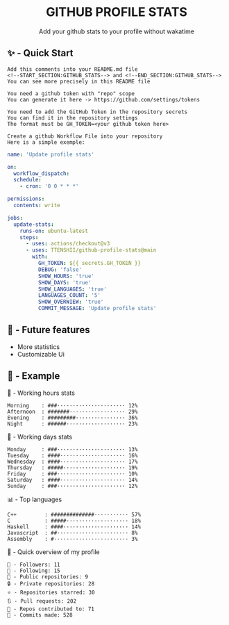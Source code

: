 <h1 align="center">GITHUB PROFILE STATS</h1>
<p align="center">Add your github stats to your profile without wakatime</p>

## ✨ - Quick Start
```
Add this comments into your README.md file
<!--START_SECTION:GITHUB_STATS--> and <!--END_SECTION:GITHUB_STATS-->
You can see more precisely in this README file
```
```
You need a github token with "repo" scope
You can generate it here -> https://github.com/settings/tokens
```
```
You need to add the GitHub Token in the repository secrets
You can find it in the repository settings
The format must be GH_TOKEN=<your github token here>
```
```
Create a github Workflow File into your repository
Here is a simple exemple:
```
```yml
name: 'Update profile stats'

on:
  workflow_dispatch:
  schedule:
    - cron: '0 0 * * *'

permissions:
  contents: write

jobs:
  update-stats:
    runs-on: ubuntu-latest
    steps:
      - uses: actions/checkout@v3
      - uses: TTENSHII/github-profile-stats@main
        with:
          GH_TOKEN: ${{ secrets.GH_TOKEN }}
          DEBUG: 'false'
          SHOW_HOURS: 'true'
          SHOW_DAYS: 'true'
          SHOW_LANGUAGES: 'true'
          LANGUAGES_COUNT: '5'
          SHOW_OVERWIEW: 'true'
          COMMIT_MESSAGE: 'Update profile stats'
```

## 🔖 - Future features
- More statistics
- Customizable Ui

## 📘 - Example

<!--START_SECTION:GITHUB_STATS-->
🌉 - Working hours stats
```text
Morning    : ###······················ 12%
Afternoon  : #######·················· 29%
Evening    : #########················ 36%
Night      : ######··················· 23%
```
📅 - Working days stats
```text
Monday     : ###······················ 13%
Tuesday    : ####····················· 16%
Wednesday  : ####····················· 17%
Thursday   : #####···················· 19%
Friday     : ###······················ 10%
Saturday   : ####····················· 14%
Sunday     : ###······················ 12%
```
📊 - Top languages
```text
C++         : ##############··········· 57%
C           : #####···················· 18%
Haskell     : ####····················· 14%
Javascript  : ##······················· 8%
Assembly    : #························ 3%
```
🎏 - Quick overview of my profile
```text
👥 - Followers: 11
👤 - Following: 15
📂 - Public repositories: 9
🔒 - Private repositories: 28
⭐ - Repositories starred: 30
🔃 - Pull requests: 202
🐲 - Repos contributed to: 71
🍃 - Commits made: 528
```
<!--END_SECTION:GITHUB_STATS-->

